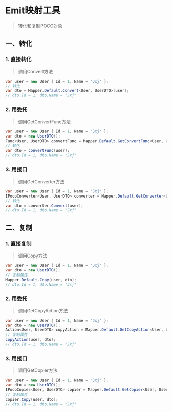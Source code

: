 # Emit映射工具
>转化和复制POCO对象

## 一、转化
### 1. 直接转化
>调用Convert方法

```csharp
var user = new User { Id = 1, Name = "Jxj" };
// 转化
var dto = Mapper.Default.Convert<User, UserDTO>(user);
// dto.Id = 1, dto.Name = "Jxj"
```

### 2. 用委托
>调用GetConvertFunc方法

```csharp
var user = new User { Id = 1, Name = "Jxj" };
var dto = new UserDTO();
Func<User, UserDTO> convertFunc = Mapper.Default.GetConvertFunc<User, UserDTO>();
// 转化
var dto = convertFunc(user);
// dto.Id = 1, dto.Name = "Jxj"
```

### 3. 用接口
>调用GetConverter方法

```csharp
var user = new User { Id = 1, Name = "Jxj" };
IPocoConverter<User, UserDTO> converter = Mapper.Default.GetConverter<User, UserDTO>();
// 转化
var dto = converter.Convert(user);
// dto.Id = 1, dto.Name = "Jxj"
```

## 二、复制
### 1. 直接复制
>调用Copy方法

```csharp
var user = new User { Id = 1, Name = "Jxj" };
var dto = new UserDTO();
// 复制属性
Mapper.Default.Copy(user, dto);
// dto.Id = 1, dto.Name = "Jxj"
```

### 2. 用委托
>调用GetCopyAction方法

```csharp
var user = new User { Id = 1, Name = "Jxj" };
var dto = new UserDTO();
Action<User, UserDTO> copyAction = Mapper.Default.GetCopyAction<User, UserDTO>();
// 复制属性
copyAction(user, dto);
// dto.Id = 1, dto.Name = "Jxj"
```

### 3. 用接口
>调用GetCopier方法

```csharp
var user = new User { Id = 1, Name = "Jxj" };
var dto = new UserDTO();
IPocoCopier<User, UserDTO> copier = Mapper.Default.GetCopier<User, UserDTO>();
// 复制属性
copier.Copy(user, dto);
// dto.Id = 1, dto.Name = "Jxj"
```
